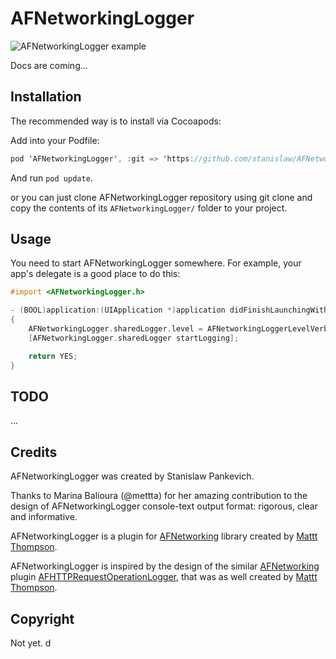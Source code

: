 AFNetworkingLogger
==================

![AFNetworkingLogger example](https://raw.github.com/stanislaw/AFNetworkingLogger/master/Examples/AFNetworkingLogger.png)

Docs are coming...

## Installation

The recommended way is to install via Cocoapods:

Add into your Podfile:

```objective-c
pod 'AFNetworkingLogger', :git => 'https://github.com/stanislaw/AFNetworkingLogger'
```

And run `pod update`.

or you can just clone AFNetworkingLogger repository using git clone and copy the contents of its `AFNetworkingLogger/` folder to your project.

## Usage

You need to start AFNetworkingLogger somewhere. For example, your app's delegate is a good place to do this:

```objective-c
#import <AFNetworkingLogger.h>

- (BOOL)application:(UIApplication *)application didFinishLaunchingWithOptions:(NSDictionary *)launchOptions 
{
    AFNetworkingLogger.sharedLogger.level = AFNetworkingLoggerLevelVerbose;
    [AFNetworkingLogger.sharedLogger startLogging];

    return YES;
}
```

## TODO

...

## Credits

AFNetworkingLogger was created by Stanislaw Pankevich.

Thanks to Marina Balioura (@mettta) for her amazing contribution to the design of AFNetworkingLogger console-text output format: rigorous, clear and informative.
 
AFNetworkingLogger is a plugin for [AFNetworking](https://github.com/AFNetworking/AFNetworking) library created by [Mattt Thompson](http://github.com/mattt).

AFNetworkingLogger is inspired by the design of the similar [AFNetworking](https://github.com/AFNetworking/AFNetworking) plugin [AFHTTPRequestOperationLogger](https://github.com/AFNetworking/AFHTTPRequestOperationLogger), that was as well created by [Mattt Thompson](http://github.com/mattt).

## Copyright

Not yet.
d
